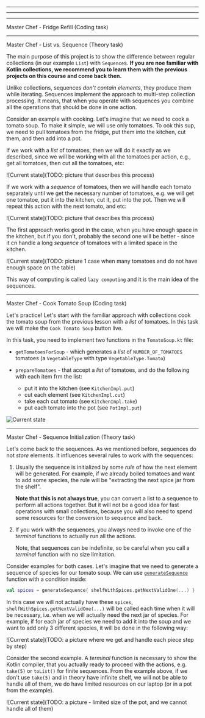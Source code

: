 
______________
______________
______________

Master Chef - Fridge Refill (Coding task)


______________

Master Chef - List vs. Sequence (Theory task)

The main purpose of this project is to show the difference between regular collections 
(in our example `List`) with `Sequence`s.
**If you are noe familiar with Kotlin collections, we recommend you to learn them with the previous projects on this course and come back then.**

Unlike collections, sequences _don't contain elements_, they produce them while iterating. 
Sequences implement the approach to multi-step collection processing.
It means, that when you operate with sequences you combine all the operations that should be done in one action.

Consider an example with cooking.
Let's imagine that we need to cook a tomato soup. 
To make it simple, we will use only tomatoes.
To ook this sup, we need to pull tomatoes from the fridge, put them into the kitchen, cut them, and then add into a pot.

If we work with a _list_ of tomatoes, then we will do it exactly as we described, 
since we will be working with all the tomatoes per action, e.g., get all tomatoes, then cut all the tomatoes, etc:

![Current state](TODO: picture that describes this process)

If we work with a _sequence_ of tomatoes, then we will handle each tomato separately until we get the necessary number of tomatoes, e.g.
we will get one tomatoe, put it into the kitchen, cut it, put into the pot. Then we will repeat this action with the next tomato, and etc:

![Current state](TODO: picture that describes this process)

The first approach works good in the case, when you have enough space in the kitchen, but if you don't, 
probably the second one will be better - since it cn handle a long _sequence_ of tomatoes with a limited space in the kitchen.

![Current state](TODO: picture 1 case when many tomatoes and do not have enough space on the table)

This way of computing is called `lazy computing` and it is the main idea of the sequences.

______________

Master Chef - Cook Tomato Soup (Coding task)

Let's practice! Let's start with the familiar approach with collections cook the tomato soup from the previous lesson with a _list_ of tomatoes.
In this task we will make the `Cook Tomato Soup` button live.

In this task, you need to implement two functions in the `TomatoSoup.kt` file:

- `getTomatoesForSoup` - which generates a _list_ of `NUMBER_OF_TOMATOES` tomatoes (a `VegetableType` with type `VegetableType.Tomato`)
- `prepareTomatoes` - that accept a _list_ of tomatoes, and do the following with each item frm the list:

  - put it into the kitchen (see `KitchenImpl.put`)
  - cut each element (see `KitchenImpl.cut`)
  - take each cut tomato (see `KitchenImpl.take`)
  - put each tomato into the pot (see `PotImpl.put`)

<div class="hint" title="Click me to view the expected state of the application after completing this task">

![Current state](TODO)

</div>

______________

Master Chef - Sequence Initialization (Theory task)

Let's come back to the sequences. As we mentioned before, sequences do not _store_ elements.
It influences several rules to work with the sequences:

1) Usually the sequence is initialized by some _rule_ of how the next element will be generated. For example, if we already boiled tomatoes and want to add some species, the rule will be "extracting the next spice jar from the shelf".

   **Note that this is not always true**, you can convert a list to a sequence to perform all actions together. But it will not be a good idea for fast operations with small collections, because you will also need to spend some resources for the conversion to sequence and back.

2) If you work with the sequences, you always need to invoke one of the _terminal_ functions to actually run all the actions. 

    Note, that sequences can be indefinite, so be careful when you call a _terminal_ function with no size limitation. 

Consider examples for both cases. Let's imagine that we need to generate a sequence of species for our tomato soup.
We can use [`generateSequence`](https://kotlinlang.org/api/latest/jvm/stdlib/kotlin.sequences/generate-sequence.html) function with a condition inside:

```kotlin
val spices = generateSequence{ shelfWithSpices.getNextValidOne(...) }
```

In this case we will not actually have these `spices`, `shelfWithSpices.getNextValidOne(...)` will be called each time when it will be necessary, i.e. when we will actually need the next jar of species.
For example, if for each jar of species we need to add it into the soup and we want to add only 3 different species, it will be done in the following way:

![Current state](TODO: a picture where we get and handle each piece step by step)

Consider the second example. A _terminal_ function is necessary to show the Kotlin compiler, that you actually ready to proceed with the actions, e.g. `take(5)` or `toList()` for finite sequences.
From the example above, if we don't use `take(5)` and in theory have infinite shelf, we will not be able to handle all of them, we do have limited resources on our laptop (or in a pot from the example).

![Current state](TODO: a picture - limited size of the pot, and we cannot handle all of them)

